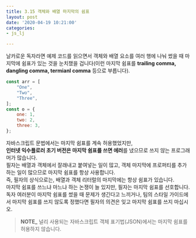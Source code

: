 ```yaml
---
title: 3.15 객체와 배열 마지막의 쉼표
layout: post
date: '2020-04-19 10:21:00'
categories:
- js_lj

---
```


날카로운 독자라면 예제 코드를 읽으면서 객체와 배열 요소를 여러 행에 나눠 썼을 때 마지막에 쉼표가 있는 것을 눈치챘을 겁니다(이런 마지막 쉼표를 **trailing comma, dangling comma, termianl comma** 등으로 부릅니다).

```javascript
const arr = [
	"One",
	"Two",
	"Three",
];
const o = {
	one: 1,
	two: 2,
	three: 3,
};
```

자바스크립트 문법에서는 마지막 쉼표를 계속 허용했었지만,  
**인터넷 익수플로러 초기 버전은 마지막 쉼표를 쓰면 에러**를 냈으므로 쓰지 않는 프로그래머가 많습니다.  
필자는 배열과 객체에서 잘래내고 붙여넣는 일이 많고, 객체 마지막에 프로퍼티를 추가하는 일이 많으므로 마지막 쉼표를 항상 사용합니다.  
즉, 필자의 상식으로는, 배열과 객체 리터럴의 마지막에는 항상 쉼표가 있습니다.  
마지막 쉼표를 쓰느냐 마느냐 하는 논쟁이 늘 있지만, 필자는 마지막 쉼표를 선호합니다.  
독자 여러분이 마지막 쉼표를 썼을 때 문제가 생긴다고 느끼거나, 팀의 스타일 가이드에서 마지막 쉼표를 쓰지 않도록 정했다면 필자의 의견은 잊고 마지막 쉼표를 쓰지 마십시오.

> **NOTE_** 널리 사용되는 자바스크립트 객체 표기법(JSON)에서는 마지막 쉼표를 허용하지 않습니다.